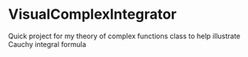 # VisualComplexIntegrator
Quick project for my theory of complex functions class to help illustrate Cauchy integral formula
